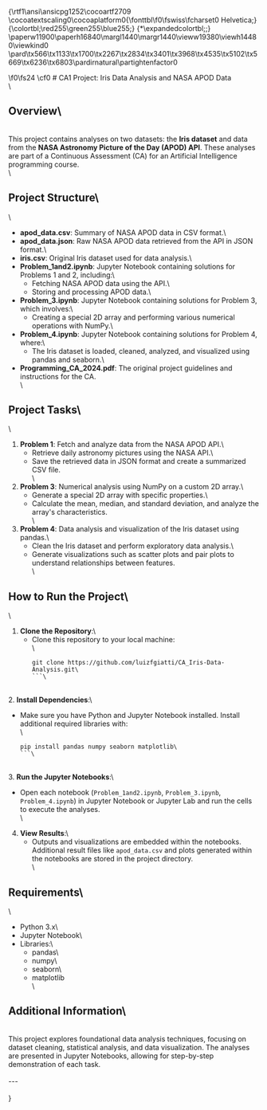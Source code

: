 {\rtf1\ansi\ansicpg1252\cocoartf2709
\cocoatextscaling0\cocoaplatform0{\fonttbl\f0\fswiss\fcharset0 Helvetica;}
{\colortbl;\red255\green255\blue255;}
{\*\expandedcolortbl;;}
\paperw11900\paperh16840\margl1440\margr1440\vieww19380\viewh14480\viewkind0
\pard\tx566\tx1133\tx1700\tx2267\tx2834\tx3401\tx3968\tx4535\tx5102\tx5669\tx6236\tx6803\pardirnatural\partightenfactor0

\f0\fs24 \cf0 # CA1 Project: Iris Data Analysis and NASA APOD Data\
\
## Overview\
\
This project contains analyses on two datasets: the **Iris dataset** and data from the **NASA Astronomy Picture of the Day (APOD) API**. These analyses are part of a Continuous Assessment (CA) for an Artificial Intelligence programming course.\
\
## Project Structure\
\
- **apod_data.csv**: Summary of NASA APOD data in CSV format.\
- **apod_data.json**: Raw NASA APOD data retrieved from the API in JSON format.\
- **iris.csv**: Original Iris dataset used for data analysis.\
- **Problem_1and2.ipynb**: Jupyter Notebook containing solutions for Problems 1 and 2, including:\
  - Fetching NASA APOD data using the API.\
  - Storing and processing APOD data.\
- **Problem_3.ipynb**: Jupyter Notebook containing solutions for Problem 3, which involves:\
  - Creating a special 2D array and performing various numerical operations with NumPy.\
- **Problem_4.ipynb**: Jupyter Notebook containing solutions for Problem 4, where:\
  - The Iris dataset is loaded, cleaned, analyzed, and visualized using pandas and seaborn.\
- **Programming_CA_2024.pdf**: The original project guidelines and instructions for the CA.\
\
## Project Tasks\
\
1. **Problem 1**: Fetch and analyze data from the NASA APOD API.\
   - Retrieve daily astronomy pictures using the NASA API.\
   - Save the retrieved data in JSON format and create a summarized CSV file.\
\
2. **Problem 3**: Numerical analysis using NumPy on a custom 2D array.\
   - Generate a special 2D array with specific properties.\
   - Calculate the mean, median, and standard deviation, and analyze the array's characteristics.\
\
3. **Problem 4**: Data analysis and visualization of the Iris dataset using pandas.\
   - Clean the Iris dataset and perform exploratory data analysis.\
   - Generate visualizations such as scatter plots and pair plots to understand relationships between features.\
\
## How to Run the Project\
\
1. **Clone the Repository**:\
   - Clone this repository to your local machine:\
\
     ```bash\
     git clone https://github.com/luizfgiatti/CA_Iris-Data-Analysis.git\
     ```\
\
2. **Install Dependencies**:\
   - Make sure you have Python and Jupyter Notebook installed. Install additional required libraries with:\
\
     ```bash\
     pip install pandas numpy seaborn matplotlib\
     ```\
\
3. **Run the Jupyter Notebooks**:\
   - Open each notebook (`Problem_1and2.ipynb`, `Problem_3.ipynb`, `Problem_4.ipynb`) in Jupyter Notebook or Jupyter Lab and run the cells to execute the analyses.\
\
4. **View Results**:\
   - Outputs and visualizations are embedded within the notebooks. Additional result files like `apod_data.csv` and plots generated within the notebooks are stored in the project directory.\
\
## Requirements\
\
- Python 3.x\
- Jupyter Notebook\
- Libraries:\
  - pandas\
  - numpy\
  - seaborn\
  - matplotlib\
\
## Additional Information\
\
This project explores foundational data analysis techniques, focusing on dataset cleaning, statistical analysis, and data visualization. The analyses are presented in Jupyter Notebooks, allowing for step-by-step demonstration of each task.\
\
---\
\
}